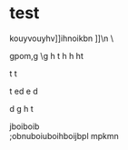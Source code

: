 # test

kouyvouyhv]]ihnoikbn
\]]\n
\

gpom,g
\g
h
t
h
h
ht


t
t

t
ed
e
d

d
g
h
t
 
 
 
 
 
 
 
jboiboib\
;obnuboiuboihboijbpl
mpkmn
